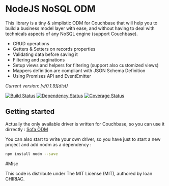 # NodeJS NoSQL ODM

This library is a tiny & simplistic ODM for Couchbase that will help you to 
build a business model layer with ease, and without having to deal with 
technicals aspects of any NoSQL engine (support Couchbase).

 * CRUD operations
 * Getters & Setters on records properties
 * Validating data before saving it
 * Filtering and paginations
 * Setup views and helpers for filtering (support also customized views)
 * Mappers definition are compliant with JSON Schema Definition
 * Using Promises API and EventEmitter

*Current version: [v/0.1.9][dist]*

[![Build Status](https://travis-ci.org/ichiriac/node-nosql-odm.svg)](https://travis-ci.org/ichiriac/node-nosql-odm)
[![Dependency Status](https://david-dm.org/ichiriac/node-nosql-odm.svg)](https://david-dm.org/ichiriac/node-nosql-odm)
[![Coverage Status](https://img.shields.io/coveralls/ichiriac/node-nosql-odm.svg)](https://coveralls.io/r/ichiriac/node-nosql-odm)

## Getting started

Actually the only available driver is written for Couchbase, so you can use it
dirrectly : [Sofa ODM](http://ichiriac.github.io/sofa-odm/)

You can also start to write your own driver, so you have just to start a new project and add nodm as a dependency :

```sh
npm install nodm --save
```

#Misc

This code is distribute under The MIT License (MIT), authored by Ioan CHIRIAC.
